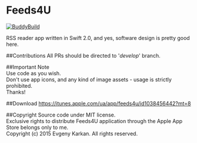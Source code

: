 Feeds4U
===========
[![BuddyBuild](https://dashboard.buddybuild.com/api/statusImage?appID=5657914d28898101003ae8ea&branch=master&build=latest)](https://dashboard.buddybuild.com/apps/5657914d28898101003ae8ea/build/latest)

RSS reader app written in Swift 2.0, and yes, software design is pretty good here.

##Contributions
All PRs should be directed to '_develop_' branch.

##Important Note      
Use code as you wish.   
Don't use app icons, and any kind of image assets - usage is strictly prohibited.    
Thanks! 

##Download
https://itunes.apple.com/ua/app/feeds4u/id1038456442?mt=8

##Copyright
Source code under MIT license.  
Exclusive rights to distribute Feeds4U application through the Apple App Store belongs only to me.    
Copyright (c) 2015 Evgeny Karkan. All rights reserved.
